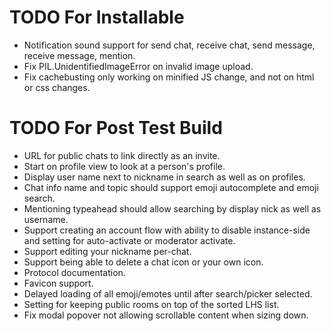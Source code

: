 TODO For Installable
====================

 - Notification sound support for send chat, receive chat, send message, receive message, mention.
 - Fix PIL.UnidentifiedImageError on invalid image upload.
 - Fix cachebusting only working on minified JS change, and not on html or css changes.

TODO For Post Test Build
========================

 - URL for public chats to link directly as an invite.
 - Start on profile view to look at a person's profile.
 - Display user name next to nickname in search as well as on profiles.
 - Chat info name and topic should support emoji autocomplete and emoji search.
 - Mentioning typeahead should allow searching by display nick as well as username.
 - Support creating an account flow with ability to disable instance-side and setting for auto-activate or moderator activate.
 - Support editing your nickname per-chat.
 - Support being able to delete a chat icon or your own icon.
 - Protocol documentation.
 - Favicon support.
 - Delayed loading of all emoji/emotes until after search/picker selected.
 - Setting for keeping public rooms on top of the sorted LHS list.
 - Fix modal popover not allowing scrollable content when sizing down.
